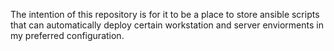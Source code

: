 The intention of this repository is for it to be a place to store ansible
scripts that can automatically deploy certain workstation and server enviorments
in my preferred configuration.

